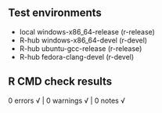## Test environments
- local windows-x86_64-release (r-release)
- R-hub windows-x86_64-devel (r-devel)
- R-hub ubuntu-gcc-release (r-release)
- R-hub fedora-clang-devel (r-devel)

## R CMD check results
0 errors √ | 0 warnings √ | 0 notes √
